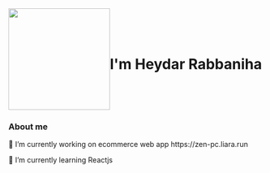 <div style="width:100%;display:flex; align-items:center; justify-content:start">
  <img src="https://media.giphy.com/media/Sc576bJiJDvOeq4EXt/giphy.gif" style="width:200px;heght:500px;"/>
  <h1>I'm Heydar Rabbaniha</h1>
</div>

<h3>About me</h3>
<p>🔭 I’m currently working on ecommerce web app https://zen-pc.liara.run</p>
<p>🌱 I’m currently learning Reactjs</p>




 
 




